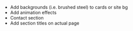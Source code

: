 - Add backgrounds (i.e. brushed steel) to cards or site bg
- Add animation effects
- Contact section
- Add section titles on actual page
